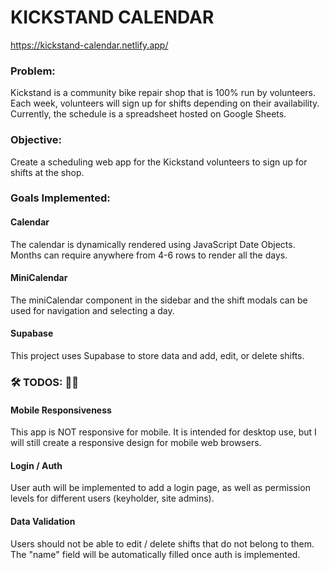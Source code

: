 # KICKSTAND CALENDAR

https://kickstand-calendar.netlify.app/

### Problem:

Kickstand is a community bike repair shop that is 100% run by volunteers. Each week, volunteers will sign up for shifts depending on their availability. Currently, the schedule is a spreadsheet hosted on Google Sheets.

### Objective:

Create a scheduling web app for the Kickstand volunteers to sign up for shifts at the shop.

### Goals Implemented:

#### Calendar

The calendar is dynamically rendered using JavaScript Date Objects. Months can require anywhere from 4-6 rows to render all the days.

#### MiniCalendar

The miniCalendar component in the sidebar and the shift modals can be used for navigation and selecting a day.

#### Supabase

This project uses Supabase to store data and add, edit, or delete shifts.

### 🛠 TODOS: 👷‍♀️

#### Mobile Responsiveness

This app is NOT responsive for mobile. It is intended for desktop use, but I will still create a responsive design for mobile web browsers.

#### Login / Auth

User auth will be implemented to add a login page, as well as permission levels for different users (keyholder, site admins).

#### Data Validation

Users should not be able to edit / delete shifts that do not belong to them. The "name" field will be automatically filled once auth is implemented.
